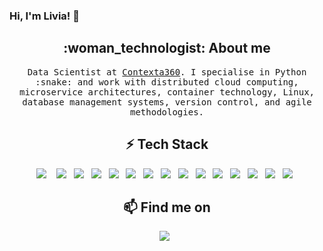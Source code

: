 ### Hi, I'm Livia! 👋

<h2  align="center">:woman_technologist: About me</h2>
<p align="center">
  <samp>Data Scientist at <a href="https://contexta360.com/">Contexta360</a>. I specialise in Python :snake: and work with distributed cloud computing, microservice architectures, container technology, Linux, database management systems, version control, and agile methodologies.
  </samp>
</p>

<h2 align="center"> ⚡ Tech Stack</h2>
<p align="center">
  <img src="https://img.shields.io/badge/Python-3776AB?style=for-the-badge&logo=python&logoColor=white" />&nbsp;&nbsp;&nbsp;
  <img src="https://img.shields.io/badge/JavaScript-F7DF1E?style=for-the-badge&logo=javascript&logoColor=black" />&nbsp;&nbsp;
  <img src="https://img.shields.io/badge/Node.js-43853D?style=for-the-badge&logo=node.js&logoColor=white" />&nbsp;&nbsp;
  <img src="https://img.shields.io/badge/HTML-E34F26?style=for-the-badge&logo=html5&logoColor=white" />&nbsp;&nbsp;
  <img src="https://img.shields.io/badge/CSS-1572B6?&style=for-the-badge&logo=css3&logoColor=white" />&nbsp;&nbsp;
  <img src="https://img.shields.io/badge/Bash-121011?style=for-the-badge&logo=gnu-bash&logoColor=white" />&nbsp;&nbsp;
  <img src="https://img.shields.io/badge/MongoDB-4EA94B?style=for-the-badge&logo=mongodb&logoColor=white" />&nbsp;&nbsp;
  <img src="https://img.shields.io/badge/-Docker-0db7ed?logo=docker&style=for-the-badge&logoColor=white" />&nbsp;&nbsp;
  <img src="https://img.shields.io/badge/AWS-232F3E?style=for-the-badge&logo=amazon-aws&logoColor=white" />&nbsp;&nbsp;
  <img src="https://img.shields.io/badge/Elasticsearch-a0c443?style=for-the-badge&logo=elasticsearch&logoColor=white" />&nbsp;&nbsp;
  <img src="https://img.shields.io/badge/-Linux-FCC624?logo=Linux&style=for-the-badge&logoColor=black" />&nbsp;&nbsp;
  <img src="https://img.shields.io/badge/-vim-019733?logo=Vim&style=for-the-badge&logoColor=white" />&nbsp;&nbsp;
  <img src="https://img.shields.io/badge/-Git-F05032?logo=Git&style=for-the-badge&logoColor=white" />&nbsp;&nbsp;
  <img src="https://img.shields.io/badge/Latex-008080?logo=LaTeX&style=for-the-badge&logoColor=white" />&nbsp;&nbsp;
  <img src="https://img.shields.io/badge/-Overleaf-47A141?logo=Overleaf&style=for-the-badge&logoColor=white" />&nbsp;&nbsp;
</p>

<h2  align="center">📫 Find me on</h2>
<p align="center">
   <a href="https://www.linkedin.com/in/liviakuhn/"><img src="https://img.shields.io/badge/LinkedIn-0077B5?style=for-the-badge&logo=linkedin&logoColor=white" /></a>&nbsp;&nbsp;
</p>

<!--

[![image](https://img.shields.io/badge/LinkedIn-0077B5?style=for-the-badge&logo=linkedin&logoColor=white)](https://www.linkedin.com/in/liviakuhn/)

[![image]()]()
[![image]()]()
[![image]()]()

Here are some ideas to get you started:

- 🔭 I’m currently working on ...
- 🌱 I’m currently learning ...
- 👯 I’m looking to collaborate on ...
- 🤔 I’m looking for help with ...
- 💬 Ask me about ...
- 📫 How to reach me: ...
- 😄 Pronouns: ...
- ⚡ Fun fact: ...
-->
